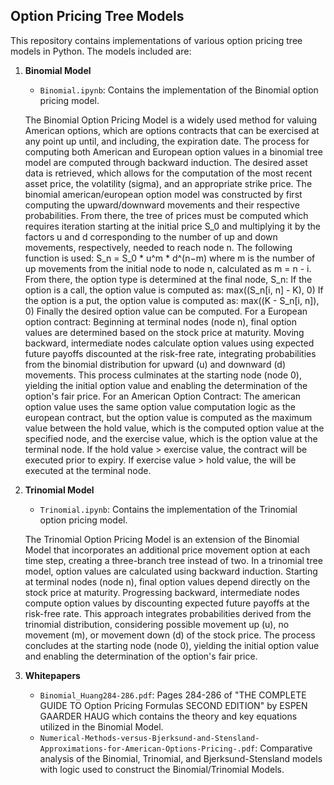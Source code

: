 ## Option Pricing Tree Models
This repository contains implementations of various option pricing tree models in Python. The models included are:

1. **Binomial Model**
   - `Binomial.ipynb`: Contains the implementation of the Binomial option pricing model.

   The Binomial Option Pricing Model is a widely used method for valuing American options, which are options contracts that can be exercised at any point up until, and including, the expiration date. The process for computing both American and European option values in a binomial tree model are computed through backward induction. The desired asset data is retrieved, which allows for the computation of the most recent asset price, the volatility (sigma), and an appropriate strike price. The binomial american/european option model was constructed by first computing the upward/downward movements and their respective probabilities. From there, the tree of prices must be computed which requires iteration starting at the initial price S_0​ and multiplying it by the factors u and d corresponding to the number of up and down movements, respectively, needed to reach node n. The following function is used:
    S_n​ = S_0 * u^m * d^(n−m)
where m is the number of up movements from the initial node to node n, calculated as m = n - i. From there, the option type is determined at the final node, S_n:
   If the option is a call, the option value is computed as: max((S_n[i, n] - K), 0)
   If the option is a put, the option value is computed as: max((K - S_n[i, n]), 0)
Finally the desired option value can be computed. For a European option contract:
   Beginning at terminal nodes (node n), final option values are determined based on the stock price at maturity. Moving backward, intermediate nodes calculate option values using expected future payoffs discounted at the risk-free      rate, integrating probabilities from the binomial distribution for upward (u) and downward (d) movements. This process culminates at the starting node (node 0), yielding the initial option value and enabling the determination of      the option's fair price.
For an American Option Contract:
   The american option value uses the same option value computation logic as the european contract, but the option value is computed as the maximum value between the hold value, which is the computed option value at the specified node, and the exercise value, which is the option value at the terminal node. If the hold value > exercise value, the contract will be executed prior to expiry. If exercise value > hold value, the will be executed at the terminal node.

3. **Trinomial Model**
   - `Trinomial.ipynb`: Contains the implementation of the Trinomial option pricing model.

   The Trinomial Option Pricing Model is an extension of the Binomial Model that incorporates an additional price movement option at each time step, creating a three-branch tree instead of two. In a trinomial tree model, option values are calculated using backward induction. Starting at terminal nodes (node n), final option values depend directly on the stock price at maturity. Progressing backward, intermediate nodes compute option values by discounting expected future payoffs at the risk-free rate. This approach integrates probabilities derived from the trinomial distribution, considering possible movement up (u), no movement (m), or movement down (d) of the stock price. The process concludes at the starting node (node 0), yielding the initial option value and enabling the determination of the option's fair price.

4. **Whitepapers**
   - `Binomial_Huang284-286.pdf`: Pages 284-286 of "THE COMPLETE GUIDE TO Option Pricing Formulas SECOND EDITION" by ESPEN GAARDER HAUG which contains the theory and key equations utilized in the Binomial Model.
   - `Numerical-Methods-versus-Bjerksund-and-Stensland-Approximations-for-American-Options-Pricing-.pdf`: Comparative analysis of the Binomial, Trinomial, and Bjerksund-Stensland models with logic used to construct the Binomial/Trinomial Models.
